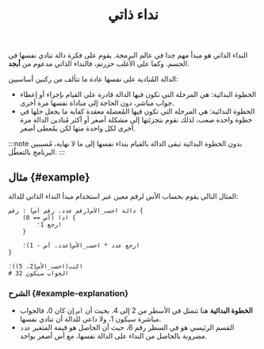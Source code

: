 ﻿---
slug: recursion
title: نداء ذاتي
description: تعلّم\ي عن الخوارزميات التي تعتمد على النداء الذاتي في أبجد
tags: [recursion, functions, advanced]
---

النداء الذاتي هو مبدأ مهم جدا في عالم البرمجة. يقوم على فكرة دالة تنادي نفسها في الجسم. وكما على الأغلب حزرتم، فالنداء الذاتي مدعوم من **أبجد**.

<!--truncate-->

الدالة المُنادية على نفسها عادة ما تتألف من ركنين أساسيين:

- الخطوة البدائية: هي المرحلة التي تكون فيها الدالة قادرة على القيام بإجراء أو إعطاء جواب مباشر، دون الحاجة إلى مناداة نفسها مرة أخرى.
- الخطوة الندائية: هي المرحلة التي تكون فيها المُعضلة معقدة كفاية ما يجعل حلها في خطوة واحدة صعب،
لذلك نقوم بتجزئتها إلى مشكلة أصغر أو أكثر مُنادين الدالة مرة أخرى لكل واحدة منها لكن بمُعطى أصغر.

:::note
بدون الخطوة البدائية تبقى الدالة بالقيام بنداء نفسها إلى ما لا نهاية، مُسببين البرنامج بالتعطّل.
:::

## مثال {#example}

المثال التالي يقوم بحساب الأس لرقم معين عبر استخدام مبدأ النداء الذاتي للدالة:

```abjad
دالة احسب_الأس(رقم عدد، رقم أس) : رقم {
	اذا (أس == 0) {
		ارجع 1؛
	}
	
	ارجع عدد * احسب_الأس(عدد، أس - 1)؛
}

اكتب(احسب_الأس(2، 5))؛
# الجواب سيكون 32
```

### الشرح {#example-explanation}

* **الخطوة البدائية** هنا تتمثل في الأسطر من 2 إلى 4. بحيث أن `أس` إن كان 0، فالجواب مباشرة سيكون 1، ولا داعي للدالة أن تنادي نفسها.
* القسم الرئيسي هو في السطر رقم 6، حيث أن الحاصل هو قيمة المتغير `عدد` مضروبة بالحاصل من النداء على الدالة نفسها، مع أس أصغر بواحد.

